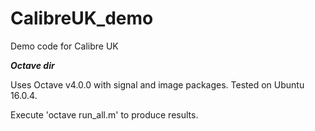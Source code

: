 # CalibreUK_demo
Demo code for Calibre UK

***Octave dir***

Uses Octave v4.0.0 with signal and image packages.
Tested on Ubuntu 16.0.4.

Execute 'octave run_all.m' to produce results.

